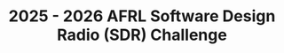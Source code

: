 ---
layout: post
title: 2025 - 2026 AFRL Software Design Radio (SDR) Challenge
thumbnail: ""

description: Waveform design, ISAC, Active RIS, Drone detection
---